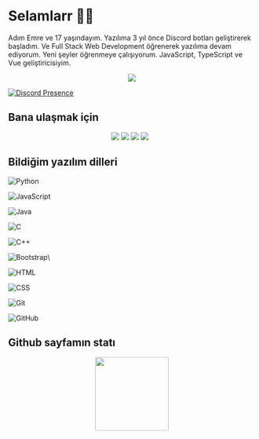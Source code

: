 # Selamlarr 👋👋

Adım Emre ve 17 yaşındayım. Yazılıma 3 yıl önce Discord botları geliştirerek başladım. Ve Full Stack Web Development öğrenerek yazılıma devam ediyorum. Yeni şeyler öğrenmeye çalışıyorum. JavaScript, TypeScript ve Vue geliştiricisiyim.

<div align="center">
    <img src="https://komarev.com/ghpvc/?username=Zwobuaq&color=dc143c"/>
</div>


   [![Discord Presence](https://lanyard-profile-readme.vercel.app/api/735947715443294341?hideDiscrim=true)](https://discord.com/users/239330400223232000)


## Bana ulaşmak için

<div align="center">
    <a href="https://discord.com/users/735947715443294341" target="_blank"><img src="https://shields.io/badge/Zwo-111111.svg?&style=for-the-badge&logo=discord"></a>
    <a href="https://github.com/Zwobuaq" target="_blank"><img src="https://shields.io/badge/Zwbuaq-111111.svg?&style=for-the-badge&logo=github"></a>
    <a href="https://discord.gg/stark" target="_blank"><img src="https://shields.io/badge/My Discord Server-111111.svg?&style=for-the-badge"></a>
    <a href="https://instagram.com/wq.emreal" target="_blank"><img src="https://img.shields.io/badge/@wq.emreal-111111.svg?&style=for-the-badge&logo=Instagram&logoColor=white"></a> &nbsp;
</div>

## Bildiğim yazılım dilleri

![Python](https://img.shields.io/badge/-Python-05122A?style=flat&logo=python)&nbsp;

![JavaScript](https://img.shields.io/badge/-JavaScript-05122A?style=flat&logo=javascript)&nbsp;

![Java](https://img.shields.io/badge/-Java-05122A?style=flat&logo=Java&logoColor=FFA518)&nbsp;

![C](https://img.shields.io/badge/-C-05122A?style=flat&logo=C&logoColor=A8B9CC)&nbsp;

![C++](https://img.shields.io/badge/-C++-05122A?style=flat&logo=C%2B%2B&logoColor=00599C)&nbsp;

![Bootstrap](https://img.shields.io/badge/-Bootstrap-05122A?style=flat&logo=bootstrap&logoColor=563D7C)\

![HTML](https://img.shields.io/badge/-HTML-05122A?style=flat&logo=HTML5)&nbsp;

![CSS](https://img.shields.io/badge/-CSS-05122A?style=flat&logo=CSS3&logoColor=1572B6)&nbsp;

![Git](https://img.shields.io/badge/-Git-05122A?style=flat&logo=git)&nbsp;

![GitHub](https://img.shields.io/badge/-GitHub-05122A?style=flat&logo=github)&nbsp;

## Github sayfamın statı

<div align="center">
    <img src="https://github-readme-stats.vercel.app/api?username=Zwobuaq&show_icons=true&theme=dark&hide_border=true" width="%100" height="150px">
    <br>
</div>
